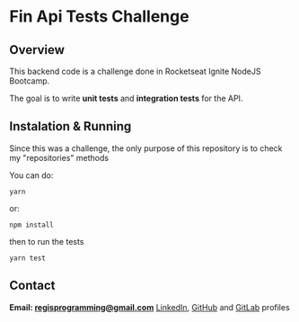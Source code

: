# Fin Api Tests Challenge

## Overview
 This backend code is a challenge done in Rocketseat Ignite NodeJS Bootcamp.

 The goal is to write **unit tests** and **integration tests** for the API.

## Instalation & Running
Since this was a challenge, the only purpose of this repository is to check my "repositories" methods

You can do:
```shell
yarn
```
or:
```shell
npm install
```

then to run the tests
```shell
yarn test
```

## Contact
**Email: regisprogramming@gmail.com**
[LinkedIn](https://www.linkedin.com/in/regissfaria/), [GitHub](https://github.com/regisfaria) and [GitLab](https://gitlab.com/regisfaria) profiles


